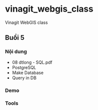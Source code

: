 # vinagit_webgis_class
Vinagit WebGIS class

## Buổi 5

### Nội dung

* 08 dtlong - SQL.pdf
* PostgreSQL
* Make Database
* Query in DB

### Demo


### Tools

